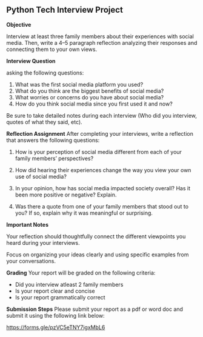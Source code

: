 ## Python Tech Interview Project

<b>Objective</b>

Interview at least three family members about their experiences with social media. Then, write a 4–5 paragraph reflection analyzing their responses and connecting them to your own views.

<b>Interview Question</b>

asking the following questions: 
1. What was the first social media platform you used?
2. What do you think are the biggest benefits of social media?
3. What worries or concerns do you have about social media?
4. How do you think social media since you first used it and now?

Be sure to take detailed notes during each interview (Who did you interview, quotes of what they said, etc). 

<b> Reflection Assignment</b>
After completing your interviews, write a reflection that answers the following questions:

1. How is your perception of social media different from each of your family members’ perspectives?

2. How did hearing their experiences change the way you view your own use of social media?

3. In your opinion, how has social media impacted society overall? Has it been more positive or negative? Explain.

4. Was there a quote from one of your family members that stood out to you? If so, explain why it was meaningful or surprising.

<b> Important Notes</b>

Your reflection should thoughtfully connect the different viewpoints you heard during your interviews.

Focus on organizing your ideas clearly and using specific examples from your conversations.

<b>Grading</b>
Your report will be graded on the following criteria:
- Did you interview atleast 2 family members
- Is your report clear and concise
- Is your report grammatically correct

<b>Submission Steps</b>
Please submit your report as a pdf or word doc and submit it using the following 
link below:

https://forms.gle/pzVC5eTNY7igxMbL6